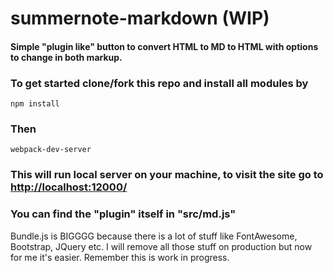 # summernote-markdown (WIP)

#### Simple "plugin like" button to convert HTML to MD to HTML with options to change in both markup.

### To get started clone/fork this repo and install all modules by

```
npm install

```

### Then

```
webpack-dev-server

```

### This will run local server on your machine, to visit the site go to [http://localhost:12000/](http://localhost:12000/)

### You can find the "plugin" itself in "src/md.js"

Bundle.js is BIGGGG because there is a lot of stuff like FontAwesome, Bootstrap, JQuery etc. I will remove all those stuff on production but now for me it's easier.
Remember this is work in progress.
